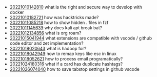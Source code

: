 - [20221010142810](/zet/20221010142810/README.md) what is the right and secure way to develop with docker
- [20221010182721](/zet/20221010182721/README.md) how was hacktricks made?
- [20221011085218](/zet/20221011085218/README.md) how to show hidden . files in fzf
- [20221011145639](/zet/20221011145639/README.md) why does kali apt break bat?
- [20221012134856](/zet/20221012134856/README.md) what is org roam?
- [20221015041944](/zet/20221015041944/README.md) what extensions are compatible with vscode / github code editor and zet implementation?
- [20221018020643](/zet/20221018020643/README.md) what is hadoop for?
- [20221018042949](/zet/20221018042949/README.md) how to remap keys like esc in linux
- [20221018052621](/zet/20221018052621/README.md) how to process email programatically?
- [20221024180316](/zet/20221024180316/README.md) what if a card has duplicate hashtags?
- [20221026074040](/zet/20221026074040/README.md) how to save tabstop settings in github vscode
